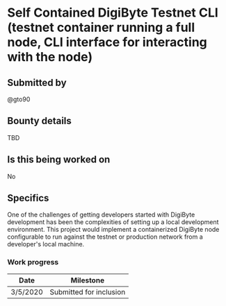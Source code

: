# Self Contained DigiByte Testnet CLI (testnet container running a full node, CLI interface for interacting with the node)

## Submitted by

@gto90

## Bounty details

TBD

## Is this being worked on

No

## Specifics

One of the challenges of getting developers started with DigiByte development has been the complexities of setting up a local development environment.  This project would implement a containerized DigiByte node configurable to run against the testnet or production network from a developer's local machine.

### Work progress

| Date | Milestone |
| --- | --- |
| 3/5/2020 | Submitted for inclusion |
